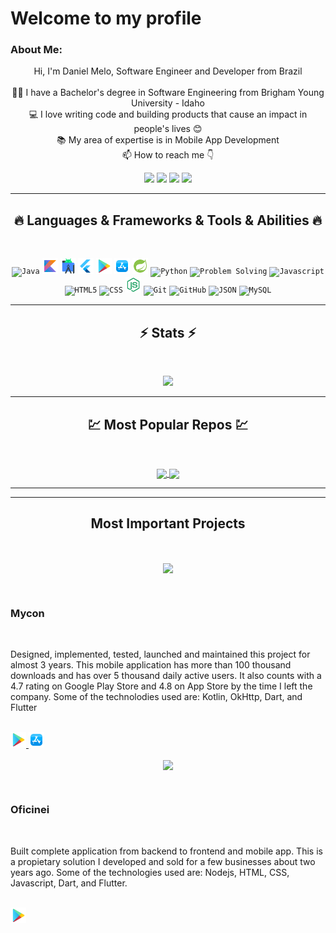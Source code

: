 
# Welcome to my profile
   
### About Me:
<p align="center">
  Hi, I'm Daniel Melo, Software Engineer and Developer from Brazil
  <br>
  <br>
  👨‍🎓 I have a Bachelor's degree in Software Engineering from Brigham Young University - Idaho
  <br>
  💻 I love writing code and building products that cause an impact in people's lives 😊
  <br>
  📚 My area of expertise is in Mobile App Development
  <br>
  📫 How to reach me 👇
</p>
<p align="center"> <a href="https://www.linkedin.com/in/daniel-freitas-de-melo/"><img src="https://img.shields.io/badge/linkedin-%230077B5.svg?&style=for-the-badge&logo=linkedin&logoColor=white" height=23></a> <a href="mailto:daniel.melo42@outlook.com"><img src="https://img.shields.io/badge/Outlook-1877F2?style=for-the-badge&logo=outlook&logoColor=white" height=23></a> <a href="http://wa.me//2014033840"><img src="https://img.shields.io/badge/WhatsApp-25D366?style=for-the-badge&logo=whatsapp&logoColor=white" height=23></a> <a href="https://github.com/DizzyMelo"><img src="https://img.shields.io/badge/GitHub-100000?style=for-the-badge&logo=github&logoColor=white" height=23></a></p>
<hr>
<h2 align="center">🔥 Languages & Frameworks & Tools & Abilities 🔥</h2><br>
<p align="center">
  <code><img title="Java" height="25" src="images/java-original.svg"></code>
  <code><img title="Kotlin" height="25" src="images/kotlin.svg"></code>
  <code><img title="Android Studio" height="25" src="images/android-studio.svg"></code>
  <code><img title="Flutter" height="25" src="images/flutter.svg"></code>
  <code><img title="Google Play" height="25" src="images/google-play.svg"></code>
  <code><img title="App Store" height="25" src="images/app-store.svg"></code>
  <code><img title="Spring Framework" height="25" src="images/Spring-boot.svg"></code>
  <code><img title="Python" height="25" src="images/python-original.svg"></code>
  <code><img title="Problem Solving" height="25" src="images/problemSolving.png"></code>
  <code><img title="Javascript" height="25" src="images/javascript.svg"></code>
  <code><img title="HTML5" height="25" src="images/html5.svg"></code>
  <code><img title="CSS" height="25" src="images/css.svg"></code>
  <code><img title="NodeJs" height="25" src="images/nodejs.svg"></code>
  <code><img title="Git" height="25" src="images/git-original.svg"></code>
  <code><img title="GitHub" height="25" src="images/github.svg"></code>
  <code><img title="JSON" height="25" src="images/json.svg"></code>
  <code><img title="MySQL" height="25" src="images/mysql.svg"></code>
</p>
<hr>

<h2 align="center">⚡ Stats ⚡</h2>
<br>



<p align="center">
<a href="https://github.com/HalemoGPA/">
      <img width=325  src="https://github-readme-stats.vercel.app/api/top-langs/?username=DizzyMelo&hide=c%23,PHP,Hack,Ruby,Objective-C,Objective-C%2b%2b,Cuda&title_color=61dafb&text_color=ffffff&icon_color=61dafb&bg_color=20232a&langs_count=8&layout=compact&border_color=61dafb&hide_border=true" />
 </a>
</p>

<hr>
<h2 align="center">💹 Most Popular Repos 💹</h2>
<br>
<p align="center">
<a href="https://github.com/DizzyMelo/WeatherForecastApp">
  <img width=300 align="center" src="https://github-readme-stats.vercel.app/api/pin/?username=DizzyMelo&repo=WeatherForecastApp&title_color=ffffff&text_color=c9cacc&icon_color=2bbc8a&bg_color=1d1f21" />
</a>
  
<a href="https://github.com/DizzyMelo/FlipgridMobile">
  <img width=300 align="center" src="https://github-readme-stats.vercel.app/api/pin/?username=DizzyMelo&repo=FlipgridMobile&title_color=ffffff&text_color=c9cacc&icon_color=2bbc8a&bg_color=1d1f21" />
</a>    

</p>

<hr>

<hr>
<h2 align="center"> Most Important Projects </h2>
<br>

<!-- Mycon -->

<p align="center">
<a href="https://www.mycon.com.br/">
  <img width=100 align="center" src="https://play-lh.googleusercontent.com/7_2WHG9J2RDdblTsG25lTPN0q6xw0jTuhD__QSLtb3Agqz2jv_lA1X7Nd4XEeX18Hdmy=w240-h480-rw" />
</a>

</p>

<br>
<h3> Mycon </h3>

<br>

Designed, implemented, tested, launched and maintained this project for almost 3 years. This mobile application has more than 100 thousand downloads and has over 5 thousand daily active users. It also counts with a 4.7 rating on Google Play Store and 4.8 on App Store by the time I left the company. Some of the technolodies used are: Kotlin, OkHttp, Dart, and Flutter

<br>


<a href="https://play.google.com/store/apps/details?id=br.com.mycon.client.app">
<code><img title="Google Play" height="25" src="images/google-play.svg"></code>
</a>

<a href="https://apps.apple.com/us/app/mycon/id1489365751">
<code><img title="App Store" height="25" src="images/app-store.svg"></code>
</a>

<!-- Oficinei -->

<p align="center">
<a href="https://www.mycon.com.br/">
  <img width=100 align="center" src="https://play-lh.googleusercontent.com/Ib3U-5eFRHx25svGc0K1eQG4lF12469c_5SmQ9AnotM9GPf1IBBok6JXnBIV-MGah0E=w240-h480-rw" />
</a>

</p>

<br>

<h3> Oficinei </h3>

<br>

Built complete application from backend to frontend and mobile app. This is a propietary solution I developed and sold for a few businesses about two years ago. Some of the technologies used are: Nodejs, HTML, CSS, Javascript, Dart, and Flutter. 

<br>


<a href="https://play.google.com/store/apps/details?id=br.com.oficinei.appcliente.oficineicliente">
<code><img title="Google Play" height="25" src="images/google-play.svg"></code>
</a>



<!---
HalemoGPA/HalemoGPA is a ✨ special ✨ repository because its `README.md` (this file) appears on your GitHub profile.
You can click the Preview link to take a look at your changes.
--->

